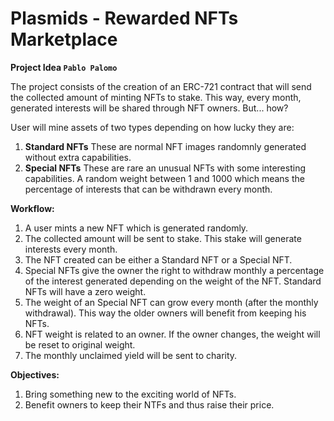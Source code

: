 # Plasmids - Rewarded NFTs Marketplace
**Project Idea `Pablo Palomo`**

The project consists of the creation of an ERC-721 contract that will send the collected amount of minting NFTs to stake. This way, every month, generated interests will be shared through NFT owners. But... how?

User will mine assets of two types depending on how lucky they are:
1. **Standard NFTs** These are normal NFT images randomnly generated without extra capabilities.
2. **Special NFTs** These are rare an unusual NFTs with some interesting capabilities. A random weight between 1 and 1000 which means the percentage of interests that can be withdrawn every month.

**Workflow:** 
1. A user mints a new NFT which is generated randomly.
2. The collected amount will be sent to stake. This stake will generate interests every month.
3. The NFT created can be either a Standard NFT or a Special NFT.
5. Special NFTs give the owner the right to withdraw monthly a percentage of the interest generated depending on the weight of the NFT. Standard NFTs will have a zero weight.
6. The weight of an Special NFT can grow every month (after the monthly withdrawal). This way the older owners will benefit from keeping his NFTs. 
7. NFT weight is related to an owner. If the owner changes, the weight will be reset to original weight.
8. The monthly unclaimed yield will be sent to charity.

**Objectives:** 
1. Bring something new to the exciting world of NFTs.
2. Benefit owners to keep their NTFs and thus raise their price.
